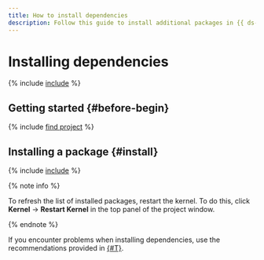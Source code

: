 ```yaml
---
title: How to install dependencies
description: Follow this guide to install additional packages in {{ ds-nb }}.
---
```


# Installing dependencies

{% include [include](../../../_includes/datasphere/install-dependencies-intro.md) %}

## Getting started {#before-begin}

{% include [find project](../../../_includes/datasphere/ui-before-begin.md) %}

## Installing a package {#install}

{% include [include](../../../_includes/datasphere/install-dependencies-steps.md) %}

{% note info %}

To refresh the list of installed packages, restart the kernel. To do this, click **Kernel** → **Restart Kernel** in the top panel of the project window.

{% endnote %}

If you encounter problems when installing dependencies, use the recommendations provided in [{#T}](../../qa/environment-problems.md).
